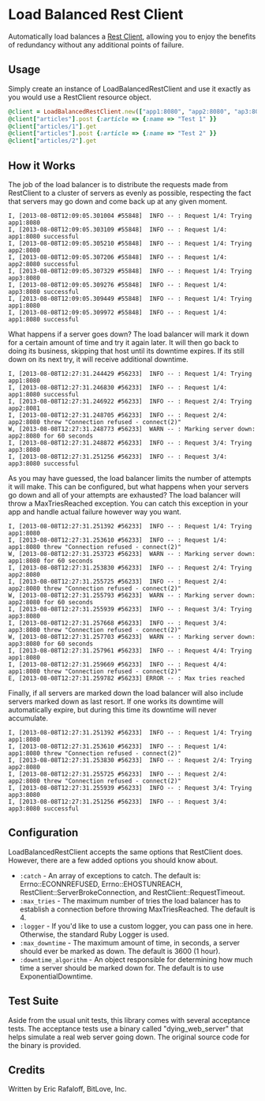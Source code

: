 Load Balanced Rest Client
======================

Automatically load balances a [Rest Client](https://github.com/rest-client/rest-client), allowing you to enjoy the benefits of redundancy without any additional points of failure.

Usage
-----

Simply create an instance of LoadBalancedRestClient and use it exactly as you would use a RestClient resource object.

```ruby
@client = LoadBalancedRestClient.new(["app1:8080", "app2:8080", "ap3:8080"])
@client["articles"].post {:article => {:name => "Test 1" }}
@client["articles/1"].get
@client["articles"].post {:article => {:name => "Test 2" }}
@client["articles/2"].get
```

How it Works
------------

The job of the load balancer is to distribute the requests made from RestClient to a cluster of servers as evenly as possible, respecting the fact that servers may go down and come back up at any given moment.

```log
I, [2013-08-08T12:09:05.301004 #55848]  INFO -- : Request 1/4: Trying app1:8080
I, [2013-08-08T12:09:05.303109 #55848]  INFO -- : Request 1/4: app1:8080 successful
I, [2013-08-08T12:09:05.305210 #55848]  INFO -- : Request 1/4: Trying app2:8080
I, [2013-08-08T12:09:05.307206 #55848]  INFO -- : Request 1/4: app2:8080 successful
I, [2013-08-08T12:09:05.307329 #55848]  INFO -- : Request 1/4: Trying app3:8080
I, [2013-08-08T12:09:05.309276 #55848]  INFO -- : Request 1/4: app3:8080 successful
I, [2013-08-08T12:09:05.309449 #55848]  INFO -- : Request 1/4: Trying app1:8080
I, [2013-08-08T12:09:05.309972 #55848]  INFO -- : Request 1/4: app1:8080 successful
```

What happens if a server goes down? The load balancer will mark it down for a certain amount of time and try it again later.
It will then go back to doing its business, skipping that host until its downtime expires. If its still down on its next try, it will receive additional downtime.

```log
I, [2013-08-08T12:27:31.244429 #56233]  INFO -- : Request 1/4: Trying app1:8080
I, [2013-08-08T12:27:31.246830 #56233]  INFO -- : Request 1/4: app1:8080 successful
I, [2013-08-08T12:27:31.246922 #56233]  INFO -- : Request 2/4: Trying app2:8081
I, [2013-08-08T12:27:31.248705 #56233]  INFO -- : Request 2/4: app2:8080 threw "Connection refused - connect(2)"
W, [2013-08-08T12:27:31.248773 #56233]  WARN -- : Marking server down: app2:8080 for 60 seconds
I, [2013-08-08T12:27:31.248872 #56233]  INFO -- : Request 3/4: Trying app3:8080
I, [2013-08-08T12:27:31.251256 #56233]  INFO -- : Request 3/4: app3:8080 successful
```

As you may have guessed, the load balancer limits the number of attempts it will make. This can be configured, but what happens when your servers go down and all of your attempts are exhausted?
The load balancer will throw a MaxTriesReached exception. You can catch this exception in your app and handle actual failure however way you want.

```log
I, [2013-08-08T12:27:31.251392 #56233]  INFO -- : Request 1/4: Trying app1:8080
I, [2013-08-08T12:27:31.253610 #56233]  INFO -- : Request 1/4: app1:8080 threw "Connection refused - connect(2)"
W, [2013-08-08T12:27:31.253723 #56233]  WARN -- : Marking server down: app1:8080 for 60 seconds
I, [2013-08-08T12:27:31.253830 #56233]  INFO -- : Request 2/4: Trying app2:8080
I, [2013-08-08T12:27:31.255725 #56233]  INFO -- : Request 2/4: app2:8080 threw "Connection refused - connect(2)"
W, [2013-08-08T12:27:31.255793 #56233]  WARN -- : Marking server down: app2:8080 for 60 seconds
I, [2013-08-08T12:27:31.255939 #56233]  INFO -- : Request 3/4: Trying app3:8080
I, [2013-08-08T12:27:31.257668 #56233]  INFO -- : Request 3/4: app3:8080 threw "Connection refused - connect(2)"
W, [2013-08-08T12:27:31.257703 #56233]  WARN -- : Marking server down: app3:8080 for 60 seconds
I, [2013-08-08T12:27:31.257961 #56233]  INFO -- : Request 4/4: Trying app1:8080
I, [2013-08-08T12:27:31.259669 #56233]  INFO -- : Request 4/4: app1:8080 threw "Connection refused - connect(2)"
E, [2013-08-08T12:27:31.259782 #56233] ERROR -- : Max tries reached
```

Finally, if all servers are marked down the load balancer will also include servers marked down as last resort. If one works its downtime will automatically expire, but during this time its downtime will never accumulate.

```log
I, [2013-08-08T12:27:31.251392 #56233]  INFO -- : Request 1/4: Trying app1:8080
I, [2013-08-08T12:27:31.253610 #56233]  INFO -- : Request 1/4: app1:8080 threw "Connection refused - connect(2)"
I, [2013-08-08T12:27:31.253830 #56233]  INFO -- : Request 2/4: Trying app2:8080
I, [2013-08-08T12:27:31.255725 #56233]  INFO -- : Request 2/4: app2:8080 threw "Connection refused - connect(2)"
I, [2013-08-08T12:27:31.255939 #56233]  INFO -- : Request 3/4: Trying app3:8080
I, [2013-08-08T12:27:31.251256 #56233]  INFO -- : Request 3/4: app3:8080 successful
```

Configuration
-------------

LoadBalancedRestClient accepts the same options that RestClient does. However, there are a few added options you should know about.

* `:catch` - An array of exceptions to catch. The default is: Errno::ECONNREFUSED, Errno::EHOSTUNREACH, RestClient::ServerBrokeConnection, and RestClient::RequestTimeout.
* `:max_tries` - The maximum number of tries the load balancer has to establish a connection before throwing MaxTriesReached. The default is 4.
* `:logger` - If you'd like to use a custom logger, you can pass one in here. Otherwise, the standard Ruby Logger is used.
* `:max_downtime` - The maximum amount of time, in seconds, a server should ever be marked as down. The default is 3600 (1 hour).
* `:downtime_algorithm` - An object responsible for determining how much time a server should be marked down for. The default is to use ExponentialDowntime.

Test Suite
----------

Aside from the usual unit tests, this library comes with several acceptance tests. The acceptance tests use a binary called "dying_web_server" that helps simulate a real web server going down. The original source code for the binary is provided.

Credits
-------

Written by Eric Rafaloff, BitLove, Inc.
